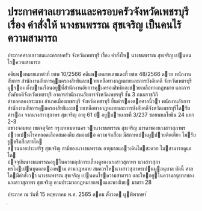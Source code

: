 
# ประกาศศาลเยาวชนและครอบครัวจังหวัดเพชรบุรี เรื่อง คำสั่งให้ นางธนพรรณ สุขเจริญ เป็นคนไร้ความสามารถ
      
      

      
      

ประกาศศาลเยาวชนและครอบครัว 
จังหวัดเพชรบุรี 
เรื่อง   คําสั่งให  นางธนพรรณ  สุขเจริญ  เปนคนไรความสามารถ 
 
 
คดีแพงหมายเลขดําที่  ยชพ 10/2566 
คดีแพงหมายเลขแดงที่  ยชพ 48/2566 
ดวย  พนักงานอัยการ  สํานักงานอัยการคุมครองสิทธิและชวยเหลือทางกฎหมายและการบังคับคดี 
จังหวัดเพชรบุรี  ผูรอง  ตั้งบานเรือนอยูที่สํานักงานอัยการคุมครองสิทธิและชวยเหลือทางกฎหมาย 
และการบังคับคดีจังหวัดเพชรบุรี  อาคารสํานักงานอัยการจังหวัดเพชรบุรี  ชั้น  3  ถนนราชวิถี   
ตําบลคลองกระแชง  อําเภอเมืองเพชรบุรี  จังหวัดเพชรบุรี  ยื่นคํารองตอศาลนี้วา  พนักงานอัยการ   
สํานักงานอัยการคุมครองสิทธิและชวยเหลือทางกฎหมายและการบังคับคดีจังหวัดเพชรบุรีไดรับคํารอง 
จากนางสาวสุภาพร  สุขเจริญ  อายุ  61  ป  อยูบานเลขที่  3/237  ซอยพหลโยธิน  24  แยก     2-3   
แขวงจอมพล  เขตจตุจักร  กรุงเทพมหานคร  วานางธนพรรณ  สุขเจริญ  มารดาของนางสาวสุภาพร   
ปวยเปนโรคหลอดเลือดสมองตีบ  สมองฝอ  ความจําเสื่อม  มีสภาพเปนผูปวยติดเตียง  ไมรับรูหรือสื่อสารได   
สวนนายประเสริฐ  สุขเจริญ  สามีของนางธนพรรณ  อายุมากแลวเดินไมสะดวก  ไมสามารถดูแลได   
ปจจุบันนางธนพรรณอยูในความอุปการะเลี้ยงดูของนางสาวสุภาพร  นางสาวสุภาพรไมเปนบุคคลตองหาม 
ตามกฎหมาย  สมควรใหนางสาวสุภาพรเปนผูอนุบาล 
บัดนี้  ศาลไดมีคําสั่งวา  นางธนพรรณ  สุขเจริญ  เปนคนไรความสามารถ  และใหอยูในความอนุบาลของ   
นางสาวสุภาพร  สุขเจริญ  ตามประมวลกฎหมายแพงและพาณิชย  มาตรา  28 
 
ประกาศ  ณ  วันที่  15  พฤษภาคม  พ.ศ.  2565 
ลอม  ตั้งวงค 
ผูพิพากษา 
้
 
่
 